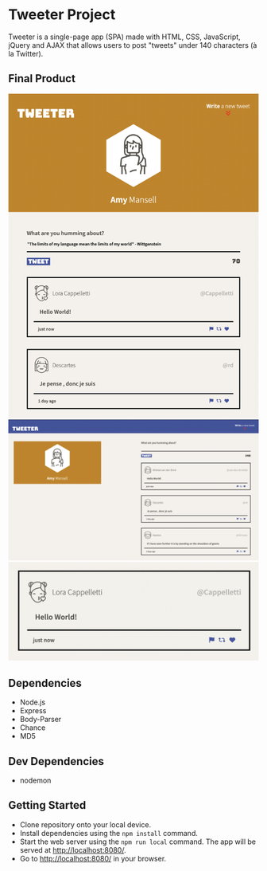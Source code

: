 # Tweeter Project

Tweeter is a single-page app (SPA) made with HTML, CSS, JavaScript, jQuery and AJAX that allows users to post "tweets" under 140 characters (à la Twitter).

## Final Product

!["Tweeter was created using 'Mobile First' design principles"](https://github.com/adam-kowalczuk/tweeter/blob/master/docs/mobile.png?raw=true)
!["A view of the app's desktop layout"](https://github.com/adam-kowalczuk/tweeter/blob/master/docs/desktop.png?raw=true)
!["A simple design for a world-changing message"](https://github.com/adam-kowalczuk/tweeter/blob/master/docs/tweet-box.png?raw=true) 

## Dependencies

- Node.js
- Express
- Body-Parser
- Chance
- MD5

## Dev Dependencies

- nodemon

## Getting Started

- Clone repository onto your local device.
- Install dependencies using the `npm install` command.
- Start the web server using the `npm run local` command. The app will be served at <http://localhost:8080/>.
- Go to <http://localhost:8080/> in your browser.

